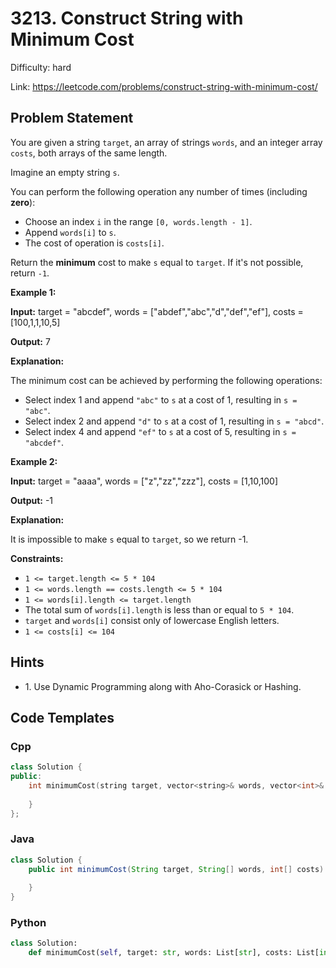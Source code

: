 # 3213. Construct String with Minimum Cost

Difficulty: hard

Link: https://leetcode.com/problems/construct-string-with-minimum-cost/

## Problem Statement

You are given a string `target`, an array of strings `words`, and an integer array `costs`, both arrays of the same length.

Imagine an empty string `s`.

You can perform the following operation any number of times (including **zero**):

* Choose an index `i` in the range `[0, words.length - 1]`.
* Append `words[i]` to `s`.
* The cost of operation is `costs[i]`.

Return the **minimum** cost to make `s` equal to `target`. If it's not possible, return `-1`.

**Example 1:**

**Input:** target \= "abcdef", words \= \["abdef","abc","d","def","ef"], costs \= \[100,1,1,10,5]

**Output:** 7

**Explanation:**

The minimum cost can be achieved by performing the following operations:

* Select index 1 and append `"abc"` to `s` at a cost of 1, resulting in `s = "abc"`.
* Select index 2 and append `"d"` to `s` at a cost of 1, resulting in `s = "abcd"`.
* Select index 4 and append `"ef"` to `s` at a cost of 5, resulting in `s = "abcdef"`.

**Example 2:**

**Input:** target \= "aaaa", words \= \["z","zz","zzz"], costs \= \[1,10,100]

**Output:** \-1

**Explanation:**

It is impossible to make `s` equal to `target`, so we return \-1\.

**Constraints:**

* `1 <= target.length <= 5 * 104`
* `1 <= words.length == costs.length <= 5 * 104`
* `1 <= words[i].length <= target.length`
* The total sum of `words[i].length` is less than or equal to `5 * 104`.
* `target` and `words[i]` consist only of lowercase English letters.
* `1 <= costs[i] <= 104`

## Hints

- 1\. Use Dynamic Programming along with Aho\-Corasick or Hashing.

## Code Templates

### Cpp
```cpp
class Solution {
public:
    int minimumCost(string target, vector<string>& words, vector<int>& costs) {
        
    }
};
```

### Java
```java
class Solution {
    public int minimumCost(String target, String[] words, int[] costs) {
        
    }
}
```

### Python
```python
class Solution:
    def minimumCost(self, target: str, words: List[str], costs: List[int]) -> int:
        
```

